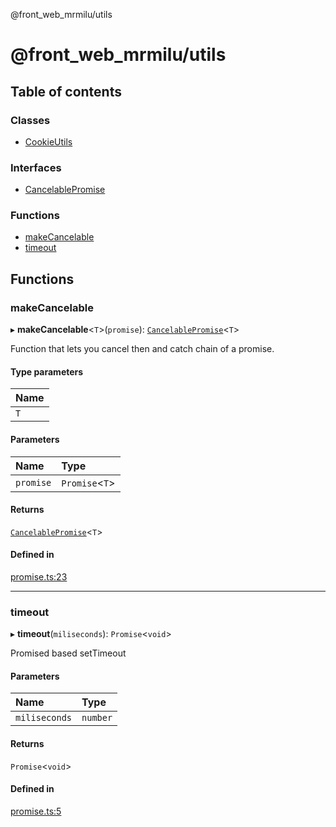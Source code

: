 @front_web_mrmilu/utils

# @front_web_mrmilu/utils

## Table of contents

### Classes

- [CookieUtils](classes/CookieUtils.md)

### Interfaces

- [CancelablePromise](interfaces/CancelablePromise.md)

### Functions

- [makeCancelable](Utils.md#makecancelable)
- [timeout](Utils.md#timeout)

## Functions

### makeCancelable

▸ **makeCancelable**<`T`\>(`promise`): [`CancelablePromise`](interfaces/CancelablePromise.md)<`T`\>

Function that lets you cancel then and catch chain of a promise.

#### Type parameters

| Name |
| :--- |
| `T`  |

#### Parameters

| Name      | Type            |
| :-------- | :-------------- |
| `promise` | `Promise`<`T`\> |

#### Returns

[`CancelablePromise`](interfaces/CancelablePromise.md)<`T`\>

#### Defined in

[promise.ts:23](https://github.com/mrmilu/front_web_mrmilu/blob/f23b242/packages/utils/src/promise.ts#L23)

---

### timeout

▸ **timeout**(`miliseconds`): `Promise`<`void`\>

Promised based setTimeout

#### Parameters

| Name          | Type     |
| :------------ | :------- |
| `miliseconds` | `number` |

#### Returns

`Promise`<`void`\>

#### Defined in

[promise.ts:5](https://github.com/mrmilu/front_web_mrmilu/blob/f23b242/packages/utils/src/promise.ts#L5)
